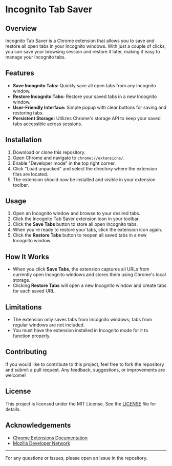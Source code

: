 # Incognito Tab Saver

## Overview

Incognito Tab Saver is a Chrome extension that allows you to save and restore all open tabs in your Incognito windows. With just a couple of clicks, you can save your browsing session and restore it later, making it easy to manage your Incognito tabs.

## Features

- **Save Incognito Tabs:** Quickly save all open tabs from any Incognito window.
- **Restore Incognito Tabs:** Restore your saved tabs in a new Incognito window.
- **User-Friendly Interface:** Simple popup with clear buttons for saving and restoring tabs.
- **Persistent Storage:** Utilizes Chrome's storage API to keep your saved tabs accessible across sessions.

## Installation

1. Download or clone this repository.
2. Open Chrome and navigate to `chrome://extensions/`.
3. Enable "Developer mode" in the top right corner.
4. Click "Load unpacked" and select the directory where the extension files are located.
5. The extension should now be installed and visible in your extension toolbar.

## Usage

1. Open an Incognito window and browse to your desired tabs.
2. Click the Incognito Tab Saver extension icon in your toolbar.
3. Click the **Save Tabs** button to store all open Incognito tabs.
4. When you're ready to restore your tabs, click the extension icon again.
5. Click the **Restore Tabs** button to reopen all saved tabs in a new Incognito window.

## How It Works

- When you click **Save Tabs**, the extension captures all URLs from currently open Incognito windows and stores them using Chrome's local storage.
- Clicking **Restore Tabs** will open a new Incognito window and create tabs for each saved URL.

## Limitations

- The extension only saves tabs from Incognito windows; tabs from regular windows are not included.
- You must have the extension installed in Incognito mode for it to function properly.

## Contributing

If you would like to contribute to this project, feel free to fork the repository and submit a pull request. Any feedback, suggestions, or improvements are welcome!

## License

This project is licensed under the MIT License. See the [LICENSE](LICENSE) file for details.

## Acknowledgements

- [Chrome Extensions Documentation](https://developer.chrome.com/docs/extensions/)
- [Mozilla Developer Network](https://developer.mozilla.org/en-US/docs/Web/JavaScript)

---

For any questions or issues, please open an issue in the repository.
